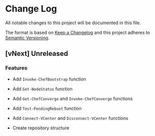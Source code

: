 # Change Log

All notable changes to this project will be documented in this file.

The format is based on [Keep a Changelog](http://keepachangelog.com/)
and this project adheres to [Semantic Versioning](http://semver.org/).

## [vNext] Unreleased

### Features

- Add `Invoke-ChefBootstrap` function

- Add `Get-NodeStatus` function

- Add `Get-ChefConverge` and `Invoke-ChefConverge` functions

- Add `Test-PendingReboot` function

- Add `Connect-VCenter` and `Disconnect-VCenter` functions

- Create repository structure
